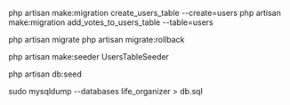 php artisan make:migration create_users_table --create=users
php artisan make:migration add_votes_to_users_table --table=users

php artisan migrate
php artisan migrate:rollback


php artisan make:seeder UsersTableSeeder

php artisan db:seed



sudo mysqldump --databases life_organizer > db.sql
